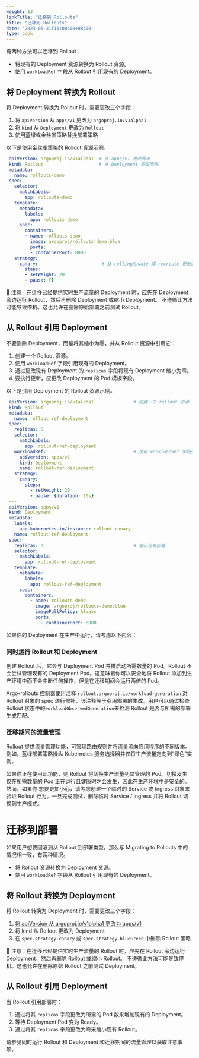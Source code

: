 ```yaml
---
weight: 13
linkTitle: "迁移到 Rollouts"
title: "迁移到 Rollouts"
date: '2023-06-21T16:00:00+08:00'
type: book
---
```


有两种方法可以迁移到 Rollout：

- 将现有的 Deployment 资源转换为 Rollout 资源。
- 使用 `workloadRef` 字段从 Rollout 引用现有的 Deployment。

## 将 Deployment 转换为 Rollout

将 Deployment 转换为 Rollout 时，需要更改三个字段：

1. 将 `apiVersion` 从 `apps/v1` 更改为 `argoproj.io/v1alpha1`
2. 将 `kind` 从 `Deployment` 更改为 `Rollout`
3. 使用蓝绿或金丝雀策略替换部署策略

以下是使用金丝雀策略的 Rollout 资源示例。

```yaml
 apiVersion: argoproj.io/v1alpha1  # 从 apps/v1 更改而来
 kind: Rollout                     # 从 Deployment 更改而来
 metadata:
   name: rollouts-demo
 spec:
   selector:
     matchLabels:
       app: rollouts-demo
   template:
     metadata:
       labels:
         app: rollouts-demo
     spec:
       containers:
       - name: rollouts-demo
         image: argoproj/rollouts-demo:blue
         ports:
         - containerPort: 8080
   strategy:
     canary:                        # 从 rollingUpdate 或 recreate 更改而来
       steps:
       - setWeight: 20
       - pause: {}
```

🔔 注意：在迁移已经提供实时生产流量的 Deployment 时，应先在 Deployment 旁边运行 Rollout，然后再删除 Deployment 或缩小 Deployment。 不遵循此方法可能导致停机。这也允许在删除原始部署之前测试 Rollout。

## 从 Rollout 引用 Deployment

不要删除 Deployment，而是将其缩小为零，并从 Rollout 资源中引用它：

1. 创建一个 Rollout 资源。
2. 使用 `workloadRef` 字段引用现有的 Deployment。
3. 通过更改现有 Deployment 的 `replicas` 字段将现有 Deployment 缩小为零。
4. 要执行更新，应更改 Deployment 的 Pod 模板字段。

以下是引用 Deployment 的 Rollout 资源示例。

```yaml
 apiVersion: argoproj.io/v1alpha1               # 创建一个 rollout 资源
 kind: Rollout
 metadata:
   name: rollout-ref-deployment
 spec:
   replicas: 5
   selector:
     matchLabels:
       app: rollout-ref-deployment
   workloadRef:                                 # 使用 workloadRef 字段引用现有的 Deployment
     apiVersion: apps/v1
     kind: Deployment
     name: rollout-ref-deployment
   strategy:
     canary:
       steps:
         - setWeight: 20
         - pause: {duration: 10s}
 ---
 apiVersion: apps/v1
 kind: Deployment
 metadata:
   labels:
     app.kubernetes.io/instance: rollout-canary
   name: rollout-ref-deployment
 spec:
   replicas: 0                                  # 缩小现有部署
   selector:
     matchLabels:
       app: rollout-ref-deployment
   template:
     metadata:
       labels:
         app: rollout-ref-deployment
     spec:
       containers:
         - name: rollouts-demo
           image: argoproj/rollouts-demo:blue
           imagePullPolicy: Always
           ports:
             - containerPort: 8080
```

如果你的 Deployment 在生产中运行，请考虑以下内容：

### 同时运行 Rollout 和 Deployment

创建 Rollout 后，它会与 Deployment Pod 并排启动所需数量的 Pod。Rollout 不会尝试管理现有的 Deployment Pod。这意味着你可以安全地将 Rollout 添加到生产环境中而不会中断任何操作，但是在迁移期间会运行两倍的 Pod。

Argo-rollouts 控制器使用注释 `rollout.argoproj.io/workload-generation` 对 Rollout 对象的 spec 进行修补，该注释等于引用部署的生成。用户可以通过检查 Rollout 状态中的`workloadObservedGeneration`来检测 Rollout 是否与所需的部署生成匹配。

### 迁移期间的流量管理

Rollout 提供流量管理功能，可管理路由规则并将流量流向应用程序的不同版本。例如，蓝绿部署策略操纵 Kubernetes 服务选择器并仅将生产流量定向到“绿色”实例。

如果你正在使用此功能，则 Rollout 将切换生产流量到其管理的 Pod。切换发生 仅在所需数量的 Pod 正在运行且健康时才会发生，因此在生产环境中是安全的。然而，如果你 想要更加小心，请考虑创建一个临时的 Service 或 Ingress 对象来验证 Rollout 行为。一旦完成测试，删除临时 Service / Ingress 并将 Rollout 切换到生产模式。

# 迁移到部署

如果用户想要回滚到从 Rollout 到部署类型，那么与 Migrating to Rollouts 中的情况相一致，有两种情况。

- 将 Rollout 资源转换为 Deployment 资源。
- 使用 `workloadRef` 字段从 Rollout 引用现有的 Deployment。

## 将 Rollout 转换为 Deployment

将 Rollout 转换为 Deployment 时，需要更改三个字段：

1. [将 apiVersion 从 argoproj.io/v1alpha1 更改为 apps/v1](http://xn--apiversionargoproj-o642ao74q.io/v1alpha1更改为apps/v1)
2. 将 kind 从 Rollout 更改为 Deployment
3. 在 `spec.strategy.canary` 或 `spec.strategy.blueGreen` 中删除 Rollout 策略

🔔 注意：在迁移已经提供实时生产流量的 Rollout 时，应先在 Rollout 旁边运行 Deployment，然后再删除 Rollout 或缩小 Rollout。 不遵循此方法可能导致停机。这也允许在删除原始 Rollout 之前测试 Deployment。

## 从 Rollout 引用 Deployment

当 Rollout 引用部署时：

1. 通过将其 `replicas` 字段更改为所需的 Pod 数来增加现有的 Deployment。
2. 等待 Deployment Pod 变为 Ready。
3. 通过将其 `replicas` 字段更改为零来缩小现有 Rollout。

请参见同时运行 Rollout 和 Deployment 和迁移期间的流量管理以获取注意事项。
